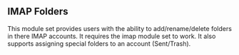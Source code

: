 ## IMAP Folders

This module set provides users with the ability to add/rename/delete folders
in there IMAP accounts. It requires the imap module set to work. It also supports
assigning special folders to an account (Sent/Trash).
